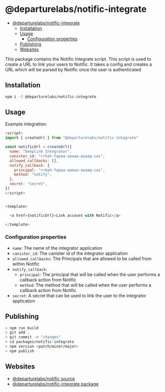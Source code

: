 # @departurelabs/notific-integrate

- [@departurelabs/notific-integrate](#departurelabsnotific-integrate)
  - [Installation](#installation)
  - [Usage](#usage)
    - [Configuration properties](#configuration-properties)
  - [Publishing](#publishing)
  - [Websites](#websites)

This package contains the Notific Integrate script. This script is used to
create a URL to link your users to Notific. It takes a config and creates a URL
which will be parsed by Notific once the user is authenticated

## Installation

```sh
npm i -S @departurelabs/notific-integrate
```

## Usage

Example integration:

```js
<script>
import { createUrl } from "@departurelabs/notific-integrate"

const notificUrl = createUrl({
  name: "Deeplink Integrator",
  canister_id: "rrkah-fqaaa-aaaaa-aaaaq-cai",
  allowed_callbacks: [],
  notify_callback: {
    principal: "rrkah-fqaaa-aaaaa-aaaaq-cai",
    method: "notify",
  },
  secret: "secret",
})
</script>


<template>

  <a href={notificUrl}>Link account with Notific</a>

</template>
```

### Configuration properties

- `name`: The name of the integrator application
- `canister_id`: The canister id of the integrator application
- `allowed_callbacks`: The Principals that are allowed to be called from within
  Notific
- `notify_callback`:
  - `principal`: The principal that will be called when the user performs a
    callback action from Notific
  - `method`: The method that will be called when the user performs a callback
    action from Notific
- `secret`: A secret that can be used to link the user to the integrator
  application

## Publishing

```sh
> npm run build
> git add .
> git commit -m "changes"
> cd packages/notific-integrate
> npm version <patch/minor/major>
> npm publish
```

## Websites

- [@departurelabs/notific source](https://github.com/departurelabsic/notific)
- [@departurelabs/notific-integrate package](https://www.npmjs.com/package/@departurelabs/notific-integrate)
